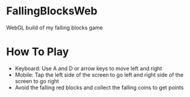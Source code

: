 # FallingBlocksWeb
WebGL build of my falling blocks game

# How To Play
 - Keyboard: Use A and D or arrow keys to move left and right
 - Mobile: Tap the left side of the screen to go left and right side of the screen to go right
 - Avoid the falling red blocks and collect the falling coins to get points
